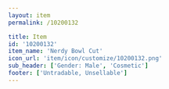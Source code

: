 ```yaml
---
layout: item
permalink: /10200132

title: Item
id: '10200132'
item_name: 'Nerdy Bowl Cut'
icon_url: 'item/icon/customize/10200132.png'
sub_header: ['Gender: Male', 'Cosmetic']
footer: ['Untradable, Unsellable']
---
```

